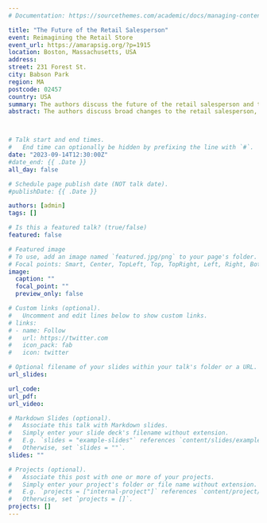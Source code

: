 ```yaml
---
# Documentation: https://sourcethemes.com/academic/docs/managing-content/

title: "The Future of the Retail Salesperson"
event: Reimagining the Retail Store
event_url: https://amarapsig.org/?p=1915
location: Boston, Massachusetts, USA
address:
street: 231 Forest St.
city: Babson Park
region: MA
postcode: 02457
country: USA
summary: The authors discuss the future of the retail salesperson and the ways that salespeople can utilize AI more effectively to create an optimal customer experience.
abstract: The authors discuss broad changes to the retail salesperson, the strengths of AI and salespeople, the seven Cs of the customer experience, and ways to optimize each category of the customer experience through a synergistic use of salespeople and AI. These categories are paired with case studies that represent companies effectively embodying the recommendations of the authors. Finally, the authors offer foundational precepts that help guide practitioners and future research directions for scholars to explore.



# Talk start and end times.
#   End time can optionally be hidden by prefixing the line with `#`.
date: "2023-09-14T12:30:00Z"
#date_end: {{ .Date }}
all_day: false

# Schedule page publish date (NOT talk date).
#publishDate: {{ .Date }}

authors: [admin]
tags: []

# Is this a featured talk? (true/false)
featured: false

# Featured image
# To use, add an image named `featured.jpg/png` to your page's folder. 
# Focal points: Smart, Center, TopLeft, Top, TopRight, Left, Right, BottomLeft, Bottom, BottomRight.
image:
  caption: ""
  focal_point: ""
  preview_only: false

# Custom links (optional).
#   Uncomment and edit lines below to show custom links.
# links:
# - name: Follow
#   url: https://twitter.com
#   icon_pack: fab
#   icon: twitter

# Optional filename of your slides within your talk's folder or a URL.
url_slides:

url_code:
url_pdf:
url_video:

# Markdown Slides (optional).
#   Associate this talk with Markdown slides.
#   Simply enter your slide deck's filename without extension.
#   E.g. `slides = "example-slides"` references `content/slides/example-slides.md`.
#   Otherwise, set `slides = ""`.
slides: ""

# Projects (optional).
#   Associate this post with one or more of your projects.
#   Simply enter your project's folder or file name without extension.
#   E.g. `projects = ["internal-project"]` references `content/project/deep-learning/index.md`.
#   Otherwise, set `projects = []`.
projects: []
---
```

